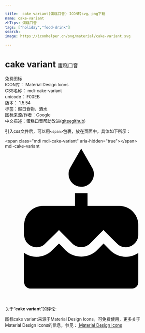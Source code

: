 ```yaml
---

title:  cake variant(蛋糕口音) ICON转svg、png下载
name: cake-variant
zhTips: 蛋糕口音
tags: ["holiday","food-drink"]
search: 
image: https://iconhelper.cn/svg/material/cake-variant.svg

---
```


# cake variant  <small style="font-size: 60%;font-weight: 100">蛋糕口音</small>


<div class="detail-page">
<p>
<span><span class="badge-success badge">免费图标</span> </span>
<br/>
<span>
ICON库：
<span class="badge-secondary badge">Material Design Icons</span> 
</span>
<br/>
<span>
CSS名称：
<span class="badge-secondary badge">mdi-cake-variant</span> 
</span>
<br/>
<span>
unicode：
<span class="badge-secondary badge">F00EB</span> 
<copy-btn content='F00EB' btn-title=""></copy-btn>
<copy-btn :content='String.fromCodePoint(parseInt("F00EB", 16))' btn-title="复制U"></copy-btn>
</span>
<br/>
<span>
版本：
<span class="badge-secondary badge">1.5.54</span> 
</span><br/><span>标签：<span class="badge-light badge"><router-link to="/tags/holiday.html">假日</router-link></span><span class="badge-light badge"><router-link to="/tags/food-drink.html">食物、酒水</router-link></span></span>
<br/>
<span>图标来源/作者：<span class="badge-light badge">Google</span></span> 
<br/>
<span class="zh-detail">中文描述：<span class="badge-primary badge">蛋糕口音</span><span class="help-link"><span>帮助改进</span>(<a href="https://gitee.com/liuwave/icon-helper/edit/master/json/material/cake-variant.json" target="_blank" rel="noopener noreferrer">gitee</a><a href="https://github.com/liuwave/icon-helper/edit/master/json/material/cake-variant.json" target="_blank" rel="noopener noreferrer">github</a></span>)</span><br/>
</p>
</div>
<div class="alert alert-dark">
  <i class="mdi mdi-cake-variant mdi-48px"></i>
  <i class="mdi mdi-cake-variant mdi-36px"></i>
  <i class="mdi mdi-cake-variant mdi-24px"></i>
  <i class="mdi mdi-cake-variant mdi-18px"></i>
</div>
<div>
  <p>引入css文件后，可以用<code>&lt;span&gt;</code>包裹，放在页面中。具体如下所示：    
  </p>
  <div class="alert alert-primary" style="font-size: 14px">
    &lt;span class="mdi mdi-cake-variant" aria-hidden="true"&gt;&lt;/span&gt;
    <copy-btn content='<span class="mdi mdi-cake-variant" aria-hidden="true"></span>'></copy-btn>
  </div>
  <div class="alert alert-secondary">
    <i class="mdi mdi-cake-variant"
    style="font-size: 24px"
    aria-hidden="true"></i> mdi-cake-variant
    <copy-btn content="mdi-cake-variant" btn-title="复制图标名称"></copy-btn>
  </div>
</div>
<div id="svg" class="svg-wrap">
<svg xmlns="http://www.w3.org/2000/svg" viewBox="0 0 24 24"><path d="M12,6C13.11,6 14,5.1 14,4C14,3.62 13.9,3.27 13.71,2.97L12,0L10.29,2.97C10.1,3.27 10,3.62 10,4A2,2 0 0,0 12,6M16.6,16L15.53,14.92L14.45,16C13.15,17.29 10.87,17.3 9.56,16L8.5,14.92L7.4,16C6.75,16.64 5.88,17 4.96,17C4.23,17 3.56,16.77 3,16.39V21A1,1 0 0,0 4,22H20A1,1 0 0,0 21,21V16.39C20.44,16.77 19.77,17 19.04,17C18.12,17 17.25,16.64 16.6,16M18,9H13V7H11V9H6A3,3 0 0,0 3,12V13.54C3,14.62 3.88,15.5 4.96,15.5C5.5,15.5 6,15.3 6.34,14.93L8.5,12.8L10.61,14.93C11.35,15.67 12.64,15.67 13.38,14.93L15.5,12.8L17.65,14.93C18,15.3 18.5,15.5 19.03,15.5C20.11,15.5 21,14.62 21,13.54V12A3,3 0 0,0 18,9Z" /></svg>
</div>
<detail full-name='mdi-cake-variant'></detail>
<div class="icon-detail__container">
<p>关于“<b>cake variant</b>”的评论:</p>
</div>
<Vssue title="关于“cake variant”的评论" />    
<div><p>图标cake variant来源于Material Design Icons，可免费使用，更多关于 Material Design Icons的信息，参见：<a target="_blank" href="https://iconhelper.cn/material.html"> Material Design Icons</a>
</p></div>
